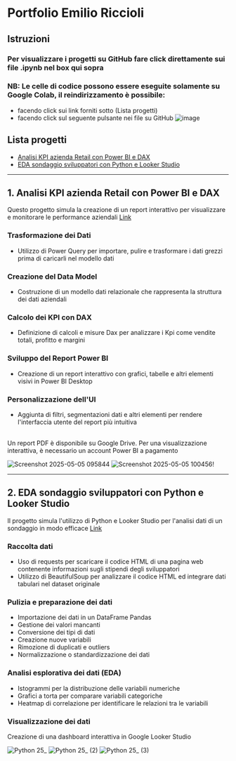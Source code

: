 # Portfolio Emilio Riccioli

## Istruzioni
### Per visualizzare i progetti su GitHub fare click direttamente sui file .ipynb nel box qui sopra

### NB: Le celle di codice possono essere eseguite solamente su Google Colab, il reindirizzamento è possibile:
  - facendo click sui link forniti sotto (Lista progetti) 
  - facendo click sul seguente pulsante nei file su GitHub ![image](https://github.com/user-attachments/assets/8ff9816e-5aba-400d-9b7e-a722ed91509f)
  
## Lista progetti
- [Analisi KPI azienda Retail con Power BI e DAX](https://colab.research.google.com/drive/13Pq7wm-UEN3BVtcmw64K__1LhvQY3McI)
- [EDA sondaggio sviluppatori con Python e Looker Studio](https://colab.research.google.com/drive/1Zn6lHMml5NfWEw0zrAClljIavDhoDBi-)

---

## 1. Analisi KPI azienda Retail con Power BI e DAX
Questo progetto simula la creazione di un report interattivo per visualizzare e monitorare le performance aziendali [Link](https://github.com/Ecatos/Data-Analysis-Portfolio-Emilio-Riccioli/blob/main/Analisi%20KPI%20azienda%20Retail%20con%20Power%20BI%20e%20DAX.ipynb)

### Trasformazione dei Dati
- Utilizzo di Power Query per importare, pulire e trasformare i dati grezzi prima di caricarli nel modello dati

### Creazione del Data Model
- Costruzione di un modello dati relazionale che rappresenta la struttura dei dati aziendali

### Calcolo dei KPI con DAX
- Definizione di calcoli e misure Dax per analizzare i Kpi come vendite totali, profitto e margini

### Sviluppo del Report Power BI
- Creazione di un report interattivo con grafici, tabelle e altri elementi visivi in Power BI Desktop

### Personalizzazione dell'UI 
- Aggiunta di filtri, segmentazioni dati e altri elementi per rendere l'interfaccia utente del report più intuitiva

\
Un report PDF è disponibile su Google Drive. Per una visualizzazione interattiva, è necessario un account Power BI a pagamento

![Screenshot 2025-05-05 095844](https://github.com/user-attachments/assets/f93f5d2d-6c1b-448d-9dd9-e851cfa29703)
![Screenshot 2025-05-05 100456](https://github.com/user-attachments/assets/7921fd7e-7389-4db1-900e-06924ff0713f)!

---

## 2. EDA sondaggio sviluppatori con Python e Looker Studio
Il progetto simula l'utilizzo di Python e Looker Studio per l'analisi dati di un sondaggio in modo efficace [Link](https://github.com/Ecatos/Data-Analysis-Portfolio-Emilio-Riccioli/blob/main/Analisi%20KPI%20azienda%20Retail%20con%20Power%20BI%20e%20DAX.ipynb)

### Raccolta dati
- Uso di requests per scaricare il codice HTML di una pagina web contenente informazioni sugli stipendi degli sviluppatori
- Utilizzo di BeautifulSoup per analizzare il codice HTML ed integrare dati tabulari nel dataset originale

### Pulizia e preparazione dei dati 
- Importazione dei dati in un DataFrame Pandas
- Gestione dei valori mancanti
- Conversione dei tipi di dati 
- Creazione nuove variabili 
- Rimozione di duplicati e outliers
- Normalizzazione o standardizzazione dei dati

### Analisi esplorativa dei dati (EDA) 
- Istogrammi per la distribuzione delle variabili numeriche
- Grafici a torta per comparare variabili categoriche
- Heatmap di correlazione per identificare le relazioni tra le variabili

### Visualizzazione dei dati
Creazione di una dashboard interattiva in Google Looker Studio

![Python 25_](https://github.com/user-attachments/assets/f1b8770b-00e4-458d-aad9-2d2043cb1706)
![Python 25_ (2)](https://github.com/user-attachments/assets/8799173d-bea0-45e6-ae46-77c3bfc36f8c)
![Python 25_ (3)](https://github.com/user-attachments/assets/7c50ff82-dc69-460c-b9e9-c54fd8c6465e)




